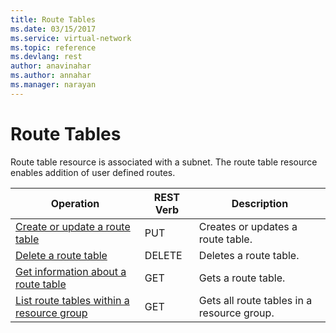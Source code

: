 ```yaml
---
title: Route Tables
ms.date: 03/15/2017
ms.service: virtual-network
ms.topic: reference
ms.devlang: rest
author: anavinahar 
ms.author: annahar 
ms.manager: narayan
---
```

# Route Tables

Route table resource is associated with a subnet. The route table resource enables addition of user defined routes.  

| Operation | REST Verb | Description | 
|---------|---------|-----------|
| [Create or update a route table](create-or-update-a-route-table.md)   |  PUT | Creates or updates a route table. |  
| [Delete a route table](delete-a-route-table.md)        |  DELETE | Deletes a route table. |  
| [Get information about a route table](get-information-about-a-route-table.md)           |  GET | Gets a route table. |  
| [List route tables within a resource group](list-route-tables-within-a-resource-group.md)     |  GET | Gets all route tables in a resource group. |  